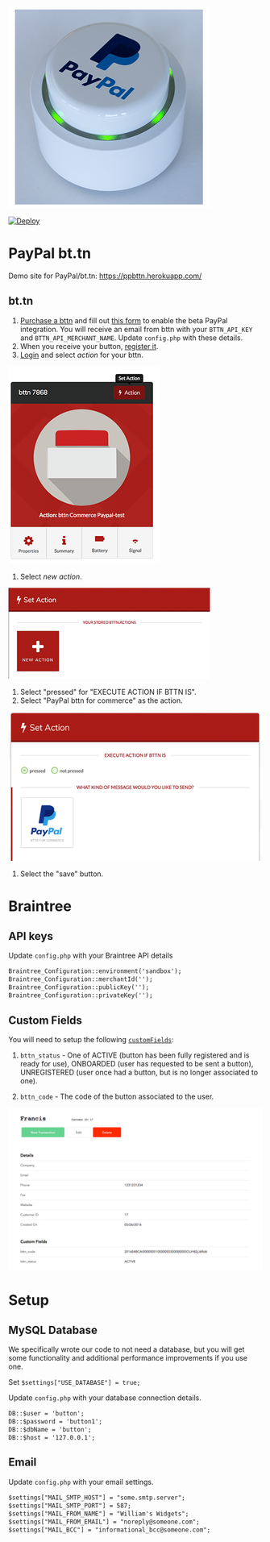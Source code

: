 ![PayPal Logo](web/img/PayPal_bttn.png)

[![Deploy](https://www.herokucdn.com/deploy/button.svg)](https://heroku.com/deploy)

# PayPal bt.tn
Demo site for PayPal/bt.tn: https://ppbttn.herokuapp.com/

## bt.tn
1. [Purchase a bttn](https://bt.tn/shop/) and fill out [this form](https://docs.google.com/forms/d/e/1FAIpQLSduzTRXBxVta8gstoG37mIWVPyL7sXdbDso3jxPpJZrYOFUJQ/viewform) to enable the beta PayPal integration.  You will receive an email from bttn with your `BTTN_API_KEY` and `BTTN_API_MERCHANT_NAME`. Update `config.php` with these details.
1. When you receive your button, [register it](https://my.bt.tn/register).
1. [Login](https://my.bt.tn/) and select *action* for your bttn.

  ![set action](web/img/bttn_set_action.png)

1. Select *new action*.

  ![new action selection](web/img/bttn_new_action_selection.png)

1. Select "pressed" for "EXECUTE ACTION IF BTTN IS".
1. Select "PayPal bttn for commerce" as the action.

  ![new action](web/img/bttn_new_action.png)

1. Select the "save" button.


# Braintree
## API keys
Update `config.php` with your Braintree API details
```
Braintree_Configuration::environment('sandbox');
Braintree_Configuration::merchantId('');
Braintree_Configuration::publicKey('');
Braintree_Configuration::privateKey('');
```

## Custom Fields
You will need to setup the following [`customFields`](https://articles.braintreepayments.com/control-panel/custom-fields):

1. `bttn_status` - One of ACTIVE (button has been fully registered and is ready for use), ONBOARDED (user has requested to be sent a button), UNREGISTERED (user once had a button, but is no longer associated to one).

2. `bttn_code` - The code of the button associated to the user.

![Braintree Custom Fields](web/img/braintree_customer_vault_screenshot.png)


# Setup
## MySQL Database
We specifically wrote our code to not need a database, but you will get some functionality and additional performance improvements if you use one.

Set `$settings["USE_DATABASE"] = true;`

Update `config.php` with your database connection details.
```
DB::$user = 'button';
DB::$password = 'button1';
DB::$dbName = 'button';
DB::$host = '127.0.0.1';
```

## Email
Update `config.php` with your email settings.
```
$settings["MAIL_SMTP_HOST"] = "some.smtp.server";
$settings["MAIL_SMTP_PORT"] = 587;
$settings["MAIL_FROM_NAME"] = "William's Widgets";
$settings["MAIL_FROM_EMAIL"] = "noreply@someone.com";
$settings["MAIL_BCC"] = "informational_bcc@someone.com";
```
